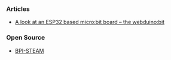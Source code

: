 


### Articles
- [A look at an ESP32 based micro:bit board – the webduino:bit](http://www.esp32learning.com/webduino/a-look-at-an-esp32-based-microbit-board-the-webduinobit.php)





### Open Source
- [BPI-STEAM](https://github.com/BPI-STEAM)

